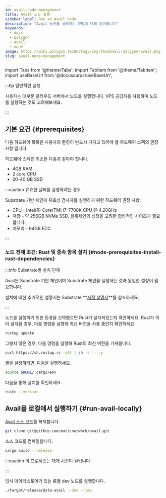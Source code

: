 ```yaml
---
id: avail-node-management
title: Avail 노드 실행
sidebar_label: Run an Avail node
description: "Avail 노드를 실행하는 방법에 대해 알아봅니다"
keywords:
  - docs
  - polygon
  - avail
  - node
image: https://wiki.polygon.technology/img/thumbnail/polygon-avail.png
slug: avail-node-management
---
```

import Tabs from '@theme/Tabs';
import TabItem from '@theme/TabItem';
import useBaseUrl from '@docusaurus/useBaseUrl';

:::tip 일반적인 실행

사용자는 대부분 클라우드 서버에서 노드를 실행합니다. VPS 공급자를 사용하여 노드를 실행하는 것도 고려해보세요.

:::

## 기본 요건 {#prerequisites}

다음 하드웨어 목록은 사용자의 환경이 반드시 가지고 있어야 할 하드웨어 스펙의 권장사항
입니다.

하드웨어 스펙은 최소한 다음과 같아야 합니다.

* 4GB RAM
* 2 core CPU
* 20-40 GB SSD

:::caution 유효한 날짜를 실행하려는 경우

Substrate 기반 체인에 유효성 검사자를 실행하기 위한 하드웨어 권장 사항:

* CPU - Intel(R) Core(TM) i7-7700K CPU @ 4.20GHz
* 저장 - 약 256GB NVMe SSD. 블록체인의 성장을 고려한 합리적인
사이즈가 필요합니다.
* 메모리 - 64GB ECC

:::

### 노드 전제 조건: Rust 및 종속 항목 설치 {#node-prerequisites-install-rust-dependencies}

:::info Substrate별 설치 단계

Avail은 Substrate 기반 체인이며 Substrate 체인을 실행하는 것과 동일한 설정이 필요합니다.

설치에 대한 추가적인 설명서는 Substrate
**[시작 설명서](https://docs.substrate.io/v3/getting-started/installation/)**를 참조하세요.

:::

노드를 실행하기 위한 환경을 선택했으면 Rust가 설치되었는지 확인하세요.
Rust가 이미 설치된 경우, 다음 명령을 실행해 최신 버전을 사용 중인지 확인하세요.

```sh
rustup update
```

그렇지 않은 경우, 다음 명령을 실행해 Rust의 최신 버전을 가져옵니다.

```sh
curl https://sh.rustup.rs -sSf | sh -s -- -y
```

셸을 설정하려면, 다음을 실행하세요.

```sh
source $HOME/.cargo/env
```

다음을 통해 설치를 확인하세요.

```sh
rustc --version
```

## Avail을 로컬에서 실행하기 {#run-avail-locally}

[Avail 소스 코드](https://github.com/maticnetwork/avail)를 복제합니다.

```sh
git clone git@github.com:maticnetwork/avail.git
```

소스 코드를 컴파일합니다.

```sh
cargo build --release
```

:::caution 이 프로세스는 대개 시간이 걸립니다

:::

임시 데이터스토어가 있는 로컬 dev 노드를 실행합니다.

```sh
./target/release/data-avail --dev --tmp
```
